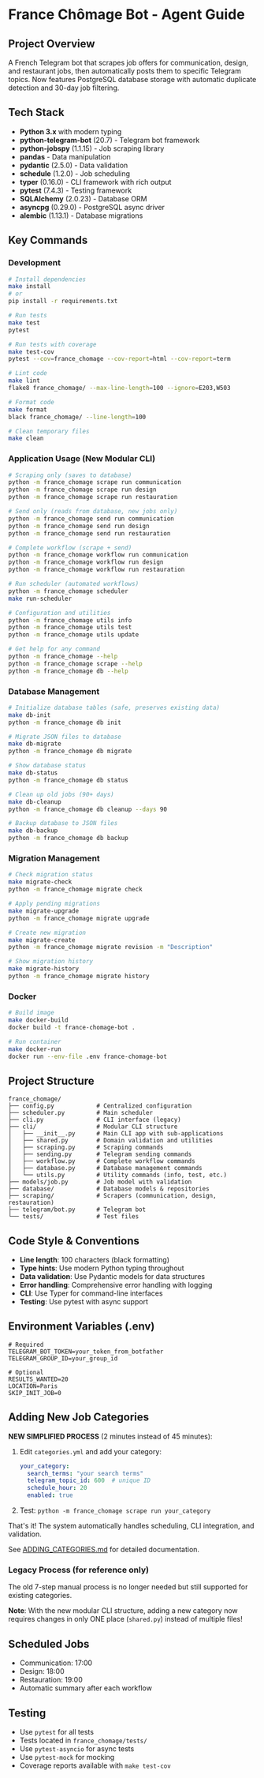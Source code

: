 # France Chômage Bot - Agent Guide

## Project Overview
A French Telegram bot that scrapes job offers for communication, design, and restaurant jobs, then automatically posts them to specific Telegram topics. Now features PostgreSQL database storage with automatic duplicate detection and 30-day job filtering.

## Tech Stack
- **Python 3.x** with modern typing
- **python-telegram-bot** (20.7) - Telegram bot framework
- **python-jobspy** (1.1.15) - Job scraping library
- **pandas** - Data manipulation
- **pydantic** (2.5.0) - Data validation
- **schedule** (1.2.0) - Job scheduling
- **typer** (0.16.0) - CLI framework with rich output
- **pytest** (7.4.3) - Testing framework
- **SQLAlchemy** (2.0.23) - Database ORM
- **asyncpg** (0.29.0) - PostgreSQL async driver
- **alembic** (1.13.1) - Database migrations

## Key Commands

### Development
```bash
# Install dependencies
make install
# or
pip install -r requirements.txt

# Run tests
make test
pytest

# Run tests with coverage
make test-cov
pytest --cov=france_chomage --cov-report=html --cov-report=term

# Lint code
make lint
flake8 france_chomage/ --max-line-length=100 --ignore=E203,W503

# Format code
make format
black france_chomage/ --line-length=100

# Clean temporary files
make clean
```

### Application Usage (New Modular CLI)
```bash
# Scraping only (saves to database)
python -m france_chomage scrape run communication
python -m france_chomage scrape run design
python -m france_chomage scrape run restauration

# Send only (reads from database, new jobs only)
python -m france_chomage send run communication
python -m france_chomage send run design
python -m france_chomage send run restauration

# Complete workflow (scrape + send)
python -m france_chomage workflow run communication
python -m france_chomage workflow run design
python -m france_chomage workflow run restauration

# Run scheduler (automated workflows)
python -m france_chomage scheduler
make run-scheduler

# Configuration and utilities
python -m france_chomage utils info
python -m france_chomage utils test
python -m france_chomage utils update

# Get help for any command
python -m france_chomage --help
python -m france_chomage scrape --help
python -m france_chomage db --help
```

### Database Management
```bash
# Initialize database tables (safe, preserves existing data)
make db-init
python -m france_chomage db init

# Migrate JSON files to database
make db-migrate
python -m france_chomage db migrate

# Show database status
make db-status
python -m france_chomage db status

# Clean up old jobs (90+ days)
make db-cleanup
python -m france_chomage db cleanup --days 90

# Backup database to JSON files
make db-backup
python -m france_chomage db backup
```

### Migration Management
```bash
# Check migration status
make migrate-check
python -m france_chomage migrate check

# Apply pending migrations
make migrate-upgrade
python -m france_chomage migrate upgrade

# Create new migration
make migrate-create
python -m france_chomage migrate revision -m "Description"

# Show migration history
make migrate-history
python -m france_chomage migrate history
```

### Docker
```bash
# Build image
make docker-build
docker build -t france-chomage-bot .

# Run container
make docker-run
docker run --env-file .env france-chomage-bot
```

## Project Structure
```
france_chomage/
├── config.py            # Centralized configuration
├── scheduler.py         # Main scheduler
├── cli.py               # CLI interface (legacy)
├── cli/                 # Modular CLI structure
│   ├── __init__.py      # Main CLI app with sub-applications
│   ├── shared.py        # Domain validation and utilities
│   ├── scraping.py      # Scraping commands
│   ├── sending.py       # Telegram sending commands
│   ├── workflow.py      # Complete workflow commands
│   ├── database.py      # Database management commands
│   └── utils.py         # Utility commands (info, test, etc.)
├── models/job.py        # Job model with validation
├── database/            # Database models & repositories
├── scraping/            # Scrapers (communication, design, restauration)
├── telegram/bot.py      # Telegram bot
└── tests/               # Test files
```

## Code Style & Conventions
- **Line length**: 100 characters (black formatting)
- **Type hints**: Use modern Python typing throughout
- **Data validation**: Use Pydantic models for data structures
- **Error handling**: Comprehensive error handling with logging
- **CLI**: Use Typer for command-line interfaces
- **Testing**: Use pytest with async support

## Environment Variables (.env)
```env
# Required
TELEGRAM_BOT_TOKEN=your_token_from_botfather
TELEGRAM_GROUP_ID=your_group_id

# Optional
RESULTS_WANTED=20
LOCATION=Paris
SKIP_INIT_JOB=0
```

## Adding New Job Categories

**NEW SIMPLIFIED PROCESS** (2 minutes instead of 45 minutes):

1. Edit `categories.yml` and add your category:
   ```yaml
   your_category:
     search_terms: "your search terms"
     telegram_topic_id: 600  # unique ID
     schedule_hour: 20
     enabled: true
   ```
2. Test: `python -m france_chomage scrape run your_category`

That's it! The system automatically handles scheduling, CLI integration, and validation.

See [ADDING_CATEGORIES.md](ADDING_CATEGORIES.md) for detailed documentation.

### Legacy Process (for reference only)
The old 7-step manual process is no longer needed but still supported for existing categories.

**Note**: With the new modular CLI structure, adding a new category now requires changes in only ONE place (`shared.py`) instead of multiple files!

## Scheduled Jobs
- Communication: 17:00
- Design: 18:00
- Restauration: 19:00
- Automatic summary after each workflow

## Testing
- Use `pytest` for all tests
- Tests located in `france_chomage/tests/`
- Use `pytest-asyncio` for async tests
- Use `pytest-mock` for mocking
- Coverage reports available with `make test-cov`
